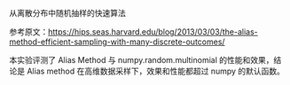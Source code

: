 从离散分布中随机抽样的快速算法

参考原文：https://hips.seas.harvard.edu/blog/2013/03/03/the-alias-method-efficient-sampling-with-many-discrete-outcomes/

本实验评测了 Alias Method 与 numpy.random.multinomial 的性能和效果，结论是 Alias method 在高维数据采样下，效果和性能都超过 numpy 的默认函数。
